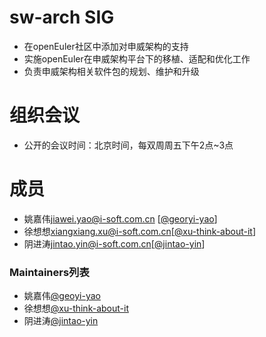 # sw-arch SIG

- 在openEuler社区中添加对申威架构的支持
- 实施openEuler在申威架构平台下的移植、适配和优化工作
- 负责申威架构相关软件包的规划、维护和升级


# 组织会议

- 公开的会议时间：北京时间，每双周周五下午2点~3点


# 成员
- 姚嘉伟<jiawei.yao@i-soft.com.cn> [[@georyi-yao](https://gitee.com/georyi-yao)]
- 徐想想<xiangxiang.xu@i-soft.com.cn>[[@xu-think-about-it](https://gitee.com/xu-think-about-it)]
- 阴进涛<jintao.yin@i-soft.com.cn>[[@jintao-yin](https://gitee.com/jintao-yin)]

### Maintainers列表
- 姚嘉伟[@geoyi-yao](https://gitee.com/geori-yao)
- 徐想想[@xu-think-about-it](https://gitee.com/xu-think-about-it)
- 阴进涛[@jintao-yin](https://gitee.com/jintao-yin)

